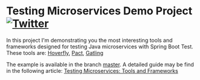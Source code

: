 # Testing Microservices Demo Project [![Twitter](https://img.shields.io/twitter/follow/piotr_minkowski.svg?style=social&logo=twitter&label=Follow%20Me)](https://twitter.com/piotr_minkowski)

In this project I'm demonstrating you the most interesting tools and frameworks designed for testing Java microservices with Spring Boot Test. These tools are: [Hoverfly](https://hoverfly.io/), [Pact](https://docs.pact.io/), [Gatling](https://gatling.io/)

The example is available in the branch [master](https://github.com/piomin/sample-testing-microservices/tree/master). A detailed guide may be find in the following article: [Testing Microservices: Tools and Frameworks](https://piotrminkowski.com/2018/09/06/testing-microservices-tools-and-frameworks/)

